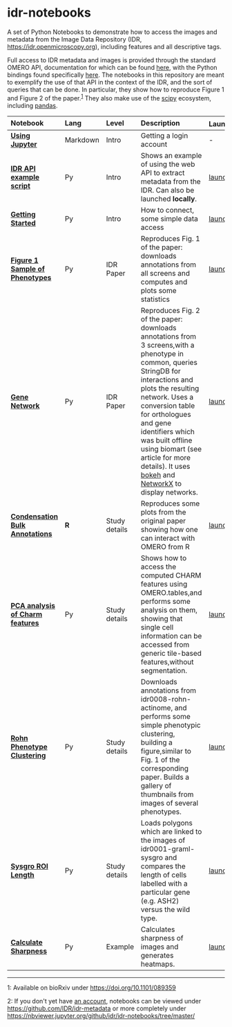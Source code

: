 # idr-notebooks

A set of Python Notebooks to demonstrate how to access the images and metadata from the Image Data Repository (IDR, https://idr.openmicroscopy.org), including features and all descriptive tags.

Full access to IDR metadata and images is provided through the standard OMERO API, documentation for which can be found [here](https://docs.openmicroscopy.org/latest/omero5.4/developers/index.html), with the Python bindings found specifically [here](https://docs.openmicroscopy.org/latest/omero5.4/developers/Python.html). The notebooks in this repository are meant to exemplify the use of that API in the context of the IDR, and the sort of queries that can be done. In particular, they show how to reproduce Figure 1 and Figure 2 of the paper.<sup>[1](#footnote1)</sup> They also make use of the [scipy](https://www.scipy.org/) ecosystem, including [pandas](https://pandas.pydata.org).

| **Notebook**                                                                         | **Lang** | **Level**     | **Description**                                                                                                                                                                                                                                                                                                                                                                         | **Launch<sup>[2](#footnote2)</sup>**                                                                              |
|:-------------------------------------------------------------------------------------|:---------|:--------------|:----------------------------------------------------------------------------------------------------------------------------------------------------------------------------------------------------------------------------------------------------------------------------------------------------------------------------------------------------------------------------------------|:------------------------------------------------------------------------------------------------------------------|
| **[Using Jupyter](Using_Jupyter.ipynb)**                                   | Markdown | Intro         | Getting a login account                                                                                                                                                                                                                                                                                                                                                                 | -                                                                                                                 |
| **[IDR API example script](IDR_API_example_script.ipynb)**                 | Py       | Intro         | Shows an example of using the web API to extract metadata from the IDR. Can also be launched **locally**.                                                                                                                                                                                                                                                                               | [launch](https://idr-analysis.openmicroscopy.org/vae/user-redirect/lab/tree/notebooks%2FIDR_API_example_script.ipynb)          |
| **[Getting Started](Getting_Started.ipynb)**                               | Py       | Intro         | How to connect, some simple data access                                                                                                                                                                                                                                                                                                                                                 | [launch](https://idr-analysis.openmicroscopy.org/vae/user-redirect/lab/tree/notebooks%2FGetting_Started.ipynb)                 |
| **[Figure 1 Sample of Phenotypes](Figure_1_Sampling_of_Phenotypes.ipynb)** | Py       | IDR Paper         | Reproduces Fig. 1 of the paper: downloads annotations from all screens and computes and plots some statistics                                                                                                                                                                                                                                                                           | [launch](https://idr-analysis.openmicroscopy.org/vae/user-redirect/lab/tree/notebooks%2FFigure_1_Sampling_of_Phenotypes.ipynb) |
| **[Gene Network](GeneNetwork.ipynb)**                                      | Py       | IDR Paper         | Reproduces Fig. 2 of the paper: downloads annotations from 3 screens,with a phenotype in common, queries StringDB for interactions and plots the resulting network. Uses a conversion table for orthologues and gene identifiers which was built offline using biomart (see article for more details). It uses [bokeh](https://bokeh.pydata.org/) and [NetworkX](https://networkx.github.io/) to display networks. | [launch](https://idr-analysis.openmicroscopy.org/vae/user-redirect/lab/tree/notebooks%2FGeneNetwork.ipynb)                     |
| **[Condensation Bulk Annotations](CondensationBulkAnnotations.R.ipynb)**   | **R**    | Study details | Reproduces some plots from the original paper showing how one can interact with OMERO from R                                                                                                                                                                                                                                                                                   | [launch](https://idr-analysis.openmicroscopy.org/vae/user-redirect/lab/tree/notebooks%2FCondensationBulkAnnotations.R.ipynb)   |
| **[PCA analysis of Charm features](PCAanalysisOfCharmFeatures.ipynb)**     | Py       | Study details | Shows how to access the computed CHARM features using OMERO.tables,and performs some analysis on them, showing that single cell information can be accessed from generic tile-based features,without segmentation.                                                                                                                                                                      | [launch](https://idr-analysis.openmicroscopy.org/vae/user-redirect/lab/tree/notebooks%2FPCAanalysisOfCharmFeatures.ipynb)      |
| **[Rohn Phenotype Clustering](RohnPhenotypeClustering.ipynb)**             | Py       | Study details | Downloads annotations from idr0008-rohn-actinome, and performs some simple phenotypic clustering, building a figure,similar to Fig. 1 of the corresponding paper. Builds a gallery of thumbnails from images of several phenotypes.                                                                                                                                                                    | [launch](https://idr-analysis.openmicroscopy.org/vae/user-redirect/lab/tree/notebooks%2FRohnPhenotypeClustering.ipynb)         |
| **[Sysgro ROI Length](SysgroRoiLength.ipynb)**                             | Py       | Study details | Loads polygons which are linked to the images of idr0001-graml-sysgro and compares the length of cells labelled with a particular gene (e.g. ASH2) versus the wild type.                                                                                                                                                                                                                | [launch](https://idr-analysis.openmicroscopy.org/vae/user-redirect/lab/tree/notebooks%2FSysgroRoiLength.ipynb)                 |
| **[Calculate Sharpness](CalculateSharpness.ipynb)**                        | Py       | Example       | Calculates sharpness of images and generates heatmaps.                                                                                                                                                                                                                                                                                                                                  | [launch](https://idr-analysis.openmicroscopy.org/vae/user-redirect/lab/tree/notebooks%2FCalculateSharpness.ipynb)              |

----

<a name="footnote1">1</a>: Available on bioRxiv under https://doi.org/10.1101/089359

<a name="footnote2">2</a>: If you don't yet have [an account](Using_Jupyter.ipynb), notebooks can be viewed under https://github.com/IDR/idr-metadata or more completely under https://nbviewer.jupyter.org/github/idr/idr-notebooks/tree/master/
